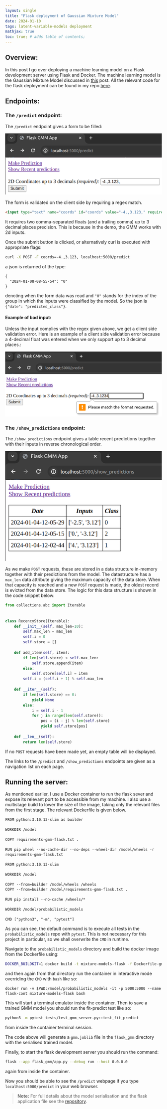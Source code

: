 ```yaml
---
layout: single
title: "Flask deployment of Gaussian Mixture Model"
date: 2024-01-10
tags: latent-variable-models deployment
mathjax: true
toc: true; # adds table of contents;
---
```


## Overview:
In this post I go over deploying a machine learning model on a Flask development server using Flask and Docker. The machine learning model is the Gaussian Mixture Model discussed in <a href="./2023-12-05-GMM.md">this</a> post. All the relevant code for the flask deployment can be found in my repo <a href="https://github.com/mariovas3/probabilistic_models/tree/master/flask_gmm">here</a>.

## Endpoints:
### The `/predict` endpoint:
The `/predict` endpoint gives a form to be filled:

<img alt="Web form to input 2 comma separated (and trailing comma at the end) floats each up to 3 decimal precision." src="../assets/images/flask_gmm_predict_default.png"/>

The form is validated on the client side by requiring a regex match.
```html
<input type="text" name="coords" id="coords" value="-4.,3.123," required pattern="^(-?[0-9]\.([0-9]){0,3},){2}$"/>
```
It requires two comma-separated floats (and a trailing comma) up to 3 decimal places precision. This is because in the demo, the GMM works with 2d inputs.

Once the submit button is clicked, or alternatively curl is executed with appropriate flags:

```bash
curl -X POST -F coords=-4.,3.123, localhost:5000/predict
```

a json is returned of the type:

```
{
  "2024-01-08-08-55-54": "0"
}
```
denoting when the form data was read and `"0"` stands for the index of the group in which the inputs were classified by the model. So the json is `{"date": "predicted_class"}`.

#### Example of bad input:
Unless the input complies with the regex given above, we get a client side validation error. Here is an example of a client side validation error because a 4-decimal float was entered when we only support up to 3 decimal places.:

<img alt="Client side validation error when a float with 4 decimals of precision is entered." src="../assets/images/flask_gmm_predict_4_deci.png"/>


### The `/show_predictions` endpoint:
The `/show_predictions` endpoint gives a table recent predictions together with their inputs in reverse chronological order.

<img alt="Table of recent inputs and the corresponding group prediction." src="../assets/images/flask_gmm_show_predictions.png"/>

As we make `POST` requests, these are stored in a data structure in-memory together with their predictions from the model. The datastructure has a `max_len` data attribute giving the maximum capacity of the data store. When that capacity is reached and a new `POST` request is made, the oldest record is evicted from the data store. The logic for this data structure is shown in the code snippet below:

```python
from collections.abc import Iterable


class RecencyStore(Iterable):
    def __init__(self, max_len=10):
        self.max_len = max_len
        self.i = 0
        self.store = []

    def add_item(self, item):
        if len(self.store) < self.max_len:
            self.store.append(item)
        else:
            self.store[self.i] = item
        self.i = (self.i + 1) % self.max_len

    def __iter__(self):
        if len(self.store) == 0:
            yield None
        else:
            i = self.i - 1
            for j in range(len(self.store)):
                pos = (i - j) % len(self.store)
                yield self.store[pos]

    def __len__(self):
        return len(self.store)
```

If no `POST` requests have been made yet, an empty table will be displayed.

The links to the `/predict` and `/show_predictions` endpoints are given as a navigation list on each page.

## Running the server:
As mentioned earlier, I use a Docker container to run the flask sever and expose its relevant port to be accessible from my machine. I also use a multistage build to lower the size of the image, taking only the relevant files from the first stage. The relevant Dockerfile is given below.

```docker
FROM python:3.10.13-slim as builder

WORKDIR /model

COPY requirements-gmm-flask.txt .

RUN pip wheel --no-cache-dir --no-deps --wheel-dir /model/wheels -r requirements-gmm-flask.txt

FROM python:3.10.13-slim

WORKDIR /model

COPY --from=builder /model/wheels /wheels
COPY --from=builder /model/requirements-gmm-flask.txt .

RUN pip install --no-cache /wheels/*

WORKDIR /model/probabilistic_models

CMD ["python3", "-m", "pytest"]
```

As you can see, the default command is to execute all tests in the `probabilistic_models` repo with `pytest`. This is not necessary for this project in particular, so we shall overwrite the `CMD` in runtime.

Navigate to the `probabilistic_models` directory and build the docker image from the Dockerfile using:

```bash
DOCKER_BUILDKIT=1 docker build -t mixture-models-flask -f Dockerfile-gmm .
```

and then again from that directory run the container in interactive mode overriding the `CMD` with `bash` like so:

```
docker run -v $PWD:/model/probabilistic_models -it -p 5000:5000 --name flask-cont mixture-models-flask bash
```

This will start a terminal emulator inside the container. Then to save a trained GMM model you should run the fit-predict test like so:

```bash
python3 -m pytest tests/test_gmm_server.py::test_fit_predict
```

from inside the container terminal session.

The code above will generate a `gmm.joblib` file in the `flask_gmm` directory with the serialised trained model.

Finally, to start the flask development server you should run the command:

```bash
flask --app flask_gmm/app.py --debug run --host 0.0.0.0
```

again from inside the container.

Now you should be able to see the `/predict` webpage if you type `localhost:5000/predict` in your web browser.

> **Note:** For full details about the model serialisation and the flask application file see the <a href="https://github.com/mariovas3/probabilistic_models/tree/add-links-main-readme/flask_gmm">repository</a>.